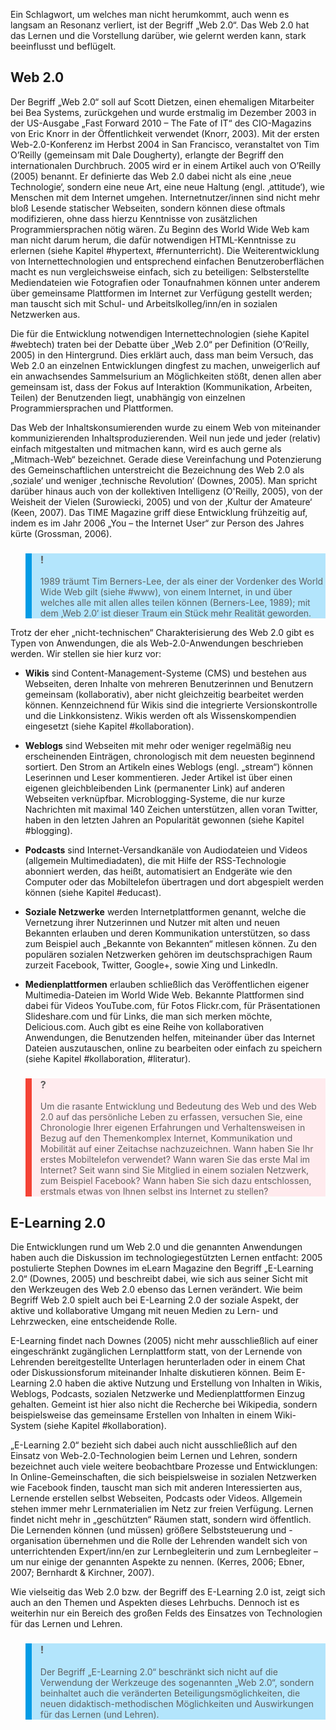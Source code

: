 <!-- filename: 05_Diskussion_E-Learning_20.md -->
<!-- title: Diskussion: „E-Learning 2.0“ -->

Ein Schlagwort, um welches man nicht herumkommt, auch wenn es langsam an Resonanz verliert, ist der Begriff „Web 2.0“. Das Web 2.0 hat das Lernen und die Vorstellung darüber, wie gelernt werden kann, stark beeinflusst und beflügelt.

## Web 2.0

Der Begriff „Web 2.0“ soll auf Scott Dietzen, einen ehemaligen Mitarbeiter bei Bea Systems, zurückgehen und wurde erstmalig im Dezember 2003 in der US-Ausgabe „Fast Forward 2010 – The Fate of IT“ des CIO-Magazins von Eric Knorr in der Öffentlichkeit verwendet (Knorr, 2003). Mit der ersten Web-2.0-Konferenz im Herbst 2004 in San Francisco, veranstaltet von Tim O’Reilly (gemeinsam mit Dale Dougherty), erlangte der Begriff den internationalen Durchbruch. 2005 wird er in einem Artikel auch von O’Reilly (2005) benannt. Er definierte das Web 2.0 dabei nicht als eine ‚neue Technologie‘, sondern eine neue Art, eine neue Haltung (engl. ‚attitude‘), wie Menschen mit dem Internet umgehen. Internetnutzer/innen sind nicht mehr bloß Lesende statischer Webseiten, sondern können diese oftmals modifizieren, ohne dass hierzu Kenntnisse von zusätzlichen Programmiersprachen nötig wären. Zu Beginn des World Wide Web kam man nicht darum herum, die dafür notwendigen HTML-Kenntnisse zu erlernen (siehe Kapitel #hypertext, #fernunterricht). Die Weiterentwicklung von Internettechnologien und entsprechend einfachen Benutzeroberflächen macht es nun vergleichsweise einfach, sich zu beteiligen: Selbsterstellte Mediendateien wie Fotografien oder Tonaufnahmen können unter anderem über gemeinsame Plattformen im Internet zur Verfügung gestellt werden; man tauscht sich mit Schul- und Arbeitslkolleg/inn/en in sozialen Netzwerken aus.

Die für die Entwicklung notwendigen Internettechnologien (siehe Kapitel #webtech) traten bei der Debatte über „Web 2.0“ per Definition (O’Reilly, 2005) in den Hintergrund. Dies erklärt auch, dass man beim Versuch, das Web 2.0 an einzelnen Entwicklungen dingfest zu machen, unweigerlich auf ein anwachsendes Sammelsurium an Möglichkeiten stößt, denen allen aber gemeinsam ist, dass der Fokus auf Interaktion (Kommunikation, Arbeiten, Teilen) der Benutzenden liegt, unabhängig von einzelnen Programmiersprachen und Plattformen.

Das Web der Inhaltskonsumierenden wurde zu einem Web von miteinander kommunizierenden Inhaltsproduzierenden. Weil nun jede und jeder (relativ) einfach mitgestalten und mitmachen kann, wird es auch gerne als „Mitmach-Web“ bezeichnet. Gerade diese Vereinfachung und Potenzierung des Gemeinschaftlichen unterstreicht die Bezeichnung des Web 2.0 als ‚soziale‘ und weniger ‚technische Revolution‘ (Downes, 2005). Man spricht darüber hinaus auch von der kollektiven Intelligenz (O'Reilly, 2005), von der Weisheit der Vielen (Surowiecki, 2005) und von der ‚Kultur der Amateure‘ (Keen, 2007). Das TIME Magazine griff diese Entwicklung frühzeitig auf, indem es im Jahr 2006 „You – the Internet User“ zur Person des Jahres kürte (Grossman, 2006).

<blockquote style="background: #B3E5FC; border-left: 10px solid #039BE5">

### !

1989 träumt Tim Berners-Lee, der als einer der Vordenker des World Wide Web gilt (siehe #www), von einem Internet, in und über welches alle mit allen alles teilen können (Berners-Lee, 1989); mit dem ‚Web 2.0‘ ist dieser Traum ein Stück mehr Realität geworden.

</blockquote>

Trotz der eher „nicht-technischen“ Charakterisierung des Web 2.0 gibt es Typen von Anwendungen, die als Web-2.0-Anwendungen beschrieben werden. Wir stellen sie hier kurz vor:

- **Wikis** sind Content-Management-Systeme (CMS) und bestehen aus Webseiten, deren Inhalte von mehreren Benutzerinnen und Benutzern gemeinsam (kollaborativ), aber nicht gleichzeitig bearbeitet werden können. Kennzeichnend für Wikis sind die integrierte Versionskontrolle und die Linkkonsistenz. Wikis werden oft als Wissenskompendien eingesetzt (siehe Kapitel #kollaboration).
- **Weblogs** sind Webseiten mit mehr oder weniger regelmäßig neu erscheinenden Einträgen, chronologisch mit dem neuesten beginnend sortiert. Den Strom an Artikeln eines Weblogs (engl. „stream“) können Leserinnen und Leser kommentieren. Jeder Artikel ist über einen eigenen gleichbleibenden Link (permanenter Link) auf anderen Webseiten verknüpfbar. Microblogging-Systeme, die nur kurze Nachrichten mit maximal 140 Zeichen unterstützen, allen voran Twitter, haben in den letzten Jahren an Popularität gewonnen (siehe Kapitel #blogging).
- **Podcasts** sind Internet-Versandkanäle von Audiodateien und Videos (allgemein Multimediadaten), die mit Hilfe der RSS-Technologie abonniert werden, das heißt, automatisiert an Endgeräte wie den Computer oder das Mobiltelefon übertragen und dort abgespielt werden können (siehe Kapitel #educast).
- **Soziale Netzwerke** werden Internetplattformen genannt, welche die Vernetzung ihrer Nutzerinnen und Nutzer mit alten und neuen Bekannten erlauben und deren Kommunikation unterstützen, so dass zum Beispiel auch „Bekannte von Bekannten“ mitlesen können. Zu den populären sozialen Netzwerken gehören im deutschsprachigen Raum zurzeit Facebook, Twitter, Google+, sowie Xing und LinkedIn.

- **Medienplattformen** erlauben schließlich das Veröffentlichen eigener Multimedia-Dateien im World Wide Web. Bekannte Plattformen sind dabei für Videos YouTube.com, für Fotos Flickr.com, für Präsentationen Slideshare.com und für Links, die man sich merken möchte, Delicious.com. Auch gibt es eine Reihe von kollaborativen Anwendungen, die Benutzenden helfen, miteinander über das Internet Dateien auszutauschen, online zu bearbeiten oder einfach zu speichern (siehe Kapitel #kollaboration, #literatur).

<blockquote style="background: #FFEBEE; border-left: 10px solid #F44336">

### ?

Um die rasante Entwicklung und Bedeutung des Web und des Web 2.0 auf das persönliche Leben zu erfassen, versuchen Sie, eine Chronologie Ihrer eigenen Erfahrungen und Verhaltensweisen in Bezug auf den Themenkomplex Internet, Kommunikation und Mobilität auf einer Zeitachse nachzuzeichnen. Wann haben Sie Ihr erstes Mobiltelefon verwendet? Wann waren Sie das erste Mal im Internet? Seit wann sind Sie Mitglied in einem sozialen Netzwerk, zum Beispiel Facebook? Wann haben Sie sich dazu entschlossen, erstmals etwas von Ihnen selbst ins Internet zu stellen?

</blockquote>

## E-Learning 2.0

Die Entwicklungen rund um Web 2.0 und die genannten Anwendungen haben auch die Diskussion im technologiegestützten Lernen entfacht: 2005 postulierte Stephen Downes im eLearn Magazine den Begriff „E-Learning 2.0“ (Downes, 2005) und beschreibt dabei, wie sich aus seiner Sicht mit den Werkzeugen des Web 2.0 ebenso das Lernen verändert. Wie beim Begriff Web 2.0 spielt auch bei E-Learning 2.0 der soziale Aspekt, der aktive und kollaborative Umgang mit neuen Medien zu Lern- und Lehrzwecken, eine entscheidende Rolle.

E-Learning findet nach Downes (2005) nicht mehr ausschließlich auf einer eingeschränkt zugänglichen Lernplattform statt, von der Lernende von Lehrenden bereitgestellte Unterlagen herunterladen oder in einem Chat oder Diskussionsforum miteinander Inhalte diskutieren können. Beim E-Learning 2.0 haben die aktive Nutzung und Erstellung von Inhalten in Wikis, Weblogs, Podcasts, sozialen Netzwerke und Medienplattformen Einzug gehalten. Gemeint ist hier also nicht die Recherche bei Wikipedia, sondern beispielsweise das gemeinsame Erstellen von Inhalten in einem Wiki-System (siehe Kapitel #kollaboration).

„E-Learning 2.0“ bezieht sich dabei auch nicht ausschließlich auf den Einsatz von Web-2.0-Technologien beim Lernen und Lehren, sondern bezeichnet auch viele weitere beobachtbare Prozesse und Entwicklungen: In Online-Gemeinschaften, die sich beispielsweise in sozialen Netzwerken wie Facebook finden, tauscht man sich mit anderen Interessierten aus, Lernende erstellen selbst Webseiten, Podcasts oder Videos. Allgemein stehen immer mehr Lernmaterialien im Netz zur freien Verfügung. Lernen findet nicht mehr in „geschützten“ Räumen statt, sondern wird öffentlich. Die Lernenden können (und müssen) größere Selbststeuerung und -organisation übernehmen und die Rolle der Lehrenden wandelt sich von unterrichtenden Expert/inn/en zur Lernbegleiterin und zum Lernbegleiter – um nur einige der genannten Aspekte zu nennen. (Kerres, 2006; Ebner, 2007; Bernhardt &amp; Kirchner, 2007).

Wie vielseitig das Web 2.0 bzw. der Begriff des E-Learning 2.0 ist, zeigt sich auch an den Themen und Aspekten dieses Lehrbuchs. Dennoch ist es weiterhin nur ein Bereich des großen Felds des Einsatzes von Technologien für das Lernen und Lehren.

<blockquote style="background: #B3E5FC; border-left: 10px solid #039BE5">

### !

Der Begriff „E-Learning 2.0“ beschränkt sich nicht auf die Verwendung der Werkzeuge des sogenannten „Web 2.0“, sondern beinhaltet auch die veränderten Beteiligungsmöglichkeiten, die neuen didaktisch-methodischen Möglichkeiten und Auswirkungen für das Lernen (und Lehren).

</blockquote>
